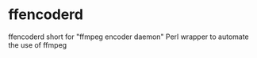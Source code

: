 ffencoderd
==========

ffencoderd short for "ffmpeg encoder daemon" Perl wrapper to automate the use of ffmpeg

